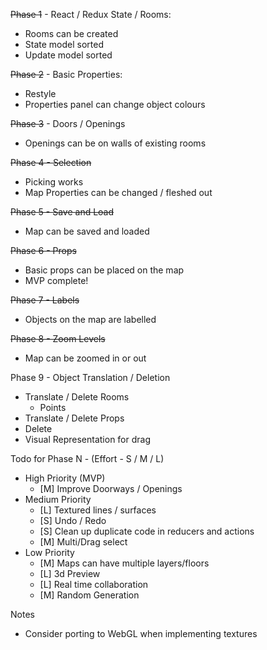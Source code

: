 ~~Phase 1~~ - React / Redux State / Rooms:
* Rooms can be created
* State model sorted
* Update model sorted

~~Phase 2~~ - Basic Properties:
* Restyle
* Properties panel can change object colours

~~Phase 3~~ - Doors / Openings
* Openings can be on walls of existing rooms

~~Phase 4 - Selection~~
* Picking works
* Map Properties can be changed / fleshed out 

~~Phase 5 - Save and Load~~
* Map can be saved and loaded

~~Phase 6 - Props~~
* Basic props can be placed on the map
* MVP complete!

~~Phase 7 - Labels~~
* Objects on the map are labelled

~~Phase 8 - Zoom Levels~~
* Map can be zoomed in or out 

Phase 9 - Object Translation / Deletion
* Translate / Delete Rooms
    * Points
* Translate / Delete Props
* Delete
* Visual Representation for drag

Todo for Phase N - (Effort - S / M / L)
* High Priority (MVP)
    * [M] Improve Doorways / Openings
* Medium Priority
    * [L] Textured lines / surfaces
    * [S] Undo / Redo
    * [S] Clean up duplicate code in reducers and actions
    * [M] Multi/Drag select
* Low Priority
    * [M] Maps can have multiple layers/floors
    * [L] 3d Preview
    * [L] Real time collaboration
    * [M] Random Generation
    
Notes 
* Consider porting to WebGL when implementing textures
